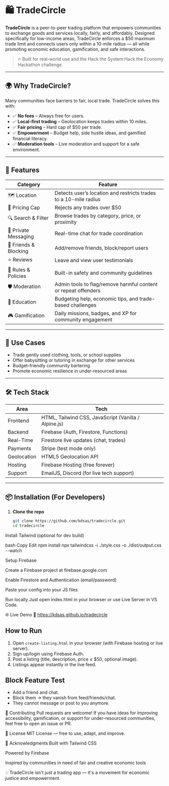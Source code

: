 # 🛍️ TradeCircle

**TradeCircle** is a peer-to-peer trading platform that empowers communities to exchange goods and services locally, fairly, and affordably. Designed specifically for low-income areas, TradeCircle enforces a $50 maximum trade limit and connects users only within a 10-mile radius — all while promoting economic education, gamification, and safe interactions.

> 🔥 Built for real-world use and the Hack the System:Hack the Economy Hackathon challenge.

---

## 🌍 Why TradeCircle?

Many communities face barriers to fair, local trade. TradeCircle solves this with:

- ✅ **No fees** – Always free for users.
- ✅ **Local-first trading** – Geolocation keeps trades within 10 miles.
- ✅ **Fair pricing** – Hard cap of $50 per trade.
- ✅ **Empowerment** – Budget help, side hustle ideas, and gamified financial literacy.
- ✅ **Moderation tools** – Live moderation and support for a safe environment.

---

## 🚀 Features

| Category | Feature |
|---------|---------|
| 🗺️ Location | Detects user’s location and restricts trades to a 10-mile radius |
| 💸 Pricing Cap | Rejects any trades over $50 |
| 🔍 Search & Filter | Browse trades by category, price, or proximity |
| 💬 Private Messaging | Real-time chat for trade coordination |
| 👥 Friends & Blocking | Add/remove friends, block/report users |
| ⭐ Reviews | Leave and view user testimonials |
| 📜 Rules & Policies | Built-in safety and community guidelines |
| 🛡️ Moderation | Admin tools to flag/remove harmful content or repeat offenders |
| 🧠 Education | Budgeting help, economic tips, and trade-based challenges |
| 🎮 Gamification | Daily missions, badges, and XP for community engagement |

---

## 🎯 Use Cases

- Trade gently used clothing, tools, or school supplies
- Offer babysitting or tutoring in exchange for other services
- Budget-friendly community bartering
- Promote economic resilience in under-resourced areas

---

## 🛠️ Tech Stack

| Area        | Tech |
|-------------|------|
| Frontend    | HTML, Tailwind CSS, JavaScript (Vanilla / Alpine.js) |
| Backend     | Firebase (Auth, Firestore, Functions) |
| Real-Time   | Firestore live updates (chat, trades) |
| Payments    | Stripe (test mode only) |
| Geolocation | HTML5 Geolocation API |
| Hosting     | Firebase Hosting (free forever) |
| Support     | EmailJS, Discord (for live tech support) |

---

## 📦 Installation (For Developers)

1. **Clone the repo**
   ```bash
   git clone https://github.com/kdsas/tradecircle.git
   cd tradecircle

Install Tailwind (optional for dev build)

bash
Copy
Edit
npm install
npx tailwindcss -i ./style.css -o ./dist/output.css --watch

Setup Firebase

Create a Firebase project at firebase.google.com

Enable Firestore and Authentication (email/password)

Paste your config into your JS files

Run locally
Just open index.html in your browser or use Live Server in VS Code.

🌐 Live Demo
🔗 https://kdsas.github.io/tradecircle

## How to Run
1. Open `create-listing.html` in your browser (with Firebase hosting or live server).
2. Sign up/login using Firebase Auth.
3. Post a listing (title, description, price ≤ $50, optional image).
4. Listings appear instantly in the live feed.

## Block Feature Test
- Add a friend and chat.
- Block them → they vanish from feed/friends/chat.
- They cannot message or post to you anymore.


🤝 Contributing
Pull requests are welcome! If you have ideas for improving accessibility, gamification, or support for under-resourced communities, feel free to open an issue or PR.

📄 License
MIT License — free to use, adapt, and improve.

🙌 Acknowledgments
Built with Tailwind CSS

Powered by Firebase

Inspired by communities in need of fair and creative economic tools

💡 TradeCircle isn't just a trading app — it's a movement for economic justice and empowerment.
